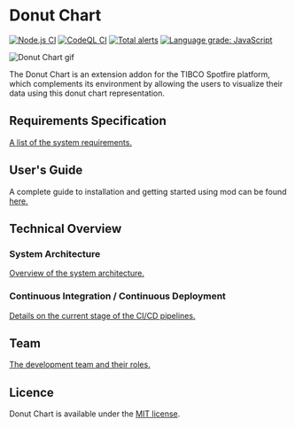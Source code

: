 # Donut Chart

[![Node.js CI](https://github.com/Donut-Mod-Team/donut-mod/actions/workflows/node.js.yml/badge.svg)](https://github.com/Donut-Mod-Team/donut-mod/actions/workflows/node.js.yml)
[![CodeQL CI](https://github.com/Donut-Mod-Team/donut-mod/actions/workflows/codeql-config.yml/badge.svg)](https://github.com/Donut-Mod-Team/donut-mod/actions/workflows/codeql-config.yml)
[![Total alerts](https://img.shields.io/lgtm/alerts/g/Donut-Mod-Team/donut-mod.svg?logo=lgtm&logoWidth=18)](https://lgtm.com/projects/g/Donut-Mod-Team/donut-mod/alerts/)
[![Language grade: JavaScript](https://img.shields.io/lgtm/grade/javascript/g/Donut-Mod-Team/donut-mod.svg?logo=lgtm&logoWidth=18)](https://lgtm.com/projects/g/Donut-Mod-Team/donut-mod/context:javascript)

![Donut Chart gif](/documentation/images/donut-chart.gif)

The Donut Chart is an extension addon for the TIBCO Spotfire platform, which complements its environment by allowing the users to visualize their data using this donut chart representation.

## Requirements Specification

[A list of the system requirements.](/documentation/requirements.md)

## User's Guide

A complete guide to installation and getting started using mod can be found [here.](/documentation/user_guide.md)

## Technical Overview

### System Architecture 

[Overview of the system architecture.](/documentation/architecture.md)

### Continuous Integration / Continuous Deployment

[Details on the current stage of the CI/CD pipelines.](/documentation/ci_cd.md)

## Team

[The development team and their roles.](/documentation/team_roles.md)

## Licence

Donut Chart is available under the [MIT license](LICENSE).
